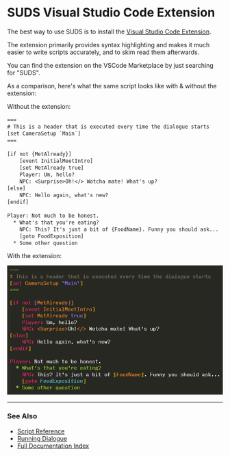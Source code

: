 # SUDS Visual Studio Code Extension

The best way to use SUDS is to install the [Visual Studio Code Extension](https://marketplace.visualstudio.com/items?itemName=sstreeting.suds-code). 

The extension primarily provides syntax highlighting and makes it much easier to write
scripts accurately, and to skim read them afterwards. 

You can find the extension on the VSCode Marketplace by just searching for "SUDS".

As a comparison, here's what the same script looks like with & without the
extension:

Without the extension:

```
===
# This is a header that is executed every time the dialogue starts
[set CameraSetup `Main`]
===

[if not {MetAlready}]
    [event InitialMeetIntro]
    [set MetAlready true]
    Player: Um, hello?
    NPC: <Surprise>Oh!</> Wotcha mate! What's up?
[else]
    NPC: Hello again, what's new?
[endif]

Player: Not much to be honest.
  * What's that you're eating?
    NPC: This? It's just a bit of {FoodName}. Funny you should ask...
    [goto FoodExposition]
  * Some other question
```

With the extension:

![Script with VSCode Extension](img/samplescript.png)


---

### See Also
 
* [Script Reference](ScriptReference.md)
* [Running Dialogue](RunningDialogue.md)
* [Full Documentation Index](../Index.md)
